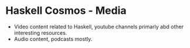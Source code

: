 # Haskell Cosmos - Media

- Video content related to Haskell, youtube channels primarly abd other interesting resources.
- Audio content, podcasts mostly.

